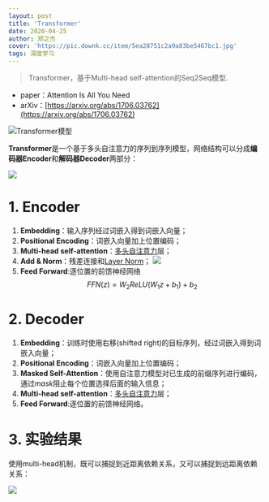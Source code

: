```yaml
---
layout: post
title: 'Transformer'
date: 2020-04-25
author: 郑之杰
cover: 'https://pic.downk.cc/item/5ea28751c2a9a83be5467bc1.jpg'
tags: 深度学习
---
```


> Transformer，基于Multi-head self-attention的Seq2Seq模型.

- paper：Attention Is All You Need
- arXiv：[https://arxiv.org/abs/1706.03762](https://arxiv.org/abs/1706.03762)

![Transformer模型](https://pic.downk.cc/item/5ea289b8c2a9a83be5498412.jpg)

**Transformer**是一个基于多头自注意力的序列到序列模型，网络结构可以分成**编码器Encoder**和**解码器Decoder**两部分：

![](https://pic.downk.cc/item/5ea29e2fc2a9a83be562f618.jpg)

# 1. Encoder
1. **Embedding**：输入序列经过词嵌入得到词嵌入向量；
2. **Positional Encoding**：词嵌入向量加上位置编码；
3. **Multi-head self-attention**：[多头自注意力](https://0809zheng.github.io/2020/04/24/self-attention.html#3-multi-head-self-attention)层；
4. **Add & Norm**：残差连接和[Layer Norm](https://0809zheng.github.io/2020/03/04/normalization.html#9-layer-normalization)；
![](https://pic.downk.cc/item/5ea2aae0c2a9a83be5735fd9.jpg)
5. **Feed Forward**:逐位置的前馈神经网络$$FFN(z)=W_2ReLU(W_1z+b_1)+b_2$$


# 2. Decoder
1. **Embedding**：训练时使用右移(shifted right)的目标序列，经过词嵌入得到词嵌入向量；
2. **Positional Encoding**：词嵌入向量加上位置编码；
3. **Masked Self-Attention**：使用自注意力模型对已生成的前缀序列进行编码，通过$mask$阻止每个位置选择后面的输入信息；
4. **Multi-head self-attention**：[多头自注意力](https://0809zheng.github.io/2020/04/24/self-attention.html#3-multi-head-self-attention)层；
5. **Feed Forward**:逐位置的前馈神经网络。


# 3. 实验结果
使用multi-head机制，既可以捕捉到近距离依赖关系，又可以捕捉到远距离依赖关系：

![](https://pic.downk.cc/item/5ea2a8e3c2a9a83be570cfb4.jpg)